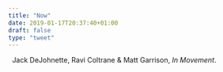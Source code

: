 ```yaml
---
title: "Now"
date: 2019-01-17T20:37:40+01:00
draft: false
type: "tweet"
---
```

<a href="https://itunes.apple.com/fr/album/in-movement/1096407530" type="application/rss+xml" class="iconfont icon-music" title="rss"></a> &nbsp; Jack DeJohnette, Ravi Coltrane & Matt Garrison, *In Movement*.

